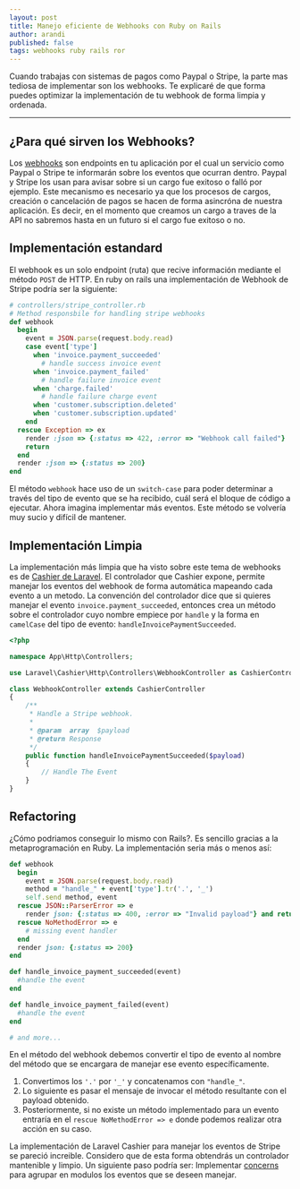 ```yaml
---
layout: post
title: Manejo eficiente de Webhooks con Ruby on Rails
author: arandi
published: false
tags: webhooks ruby rails ror
---
```


Cuando trabajas con sistemas de pagos como Paypal o Stripe, la parte mas tediosa de implementar son los webhooks. Te explicaré de que forma puedes optimizar la implementación de tu webhook de forma limpia y ordenada.

---

## ¿Para qué sirven los Webhooks?

Los [webhooks](https://en.wikipedia.org/wiki/Webhook) son endpoints en tu aplicación por el cual un servicio como Paypal o Stripe te informarán sobre los eventos que ocurran dentro. Paypal y Stripe los usan para avisar sobre si un cargo fue exitoso o falló por ejemplo. Este mecanismo es necesario ya que los procesos de cargos, creación o cancelación de pagos se hacen de forma asincróna de nuestra aplicación. Es decir, en el momento que creamos un cargo a traves de la API no sabremos hasta en un futuro si el cargo fue exitoso o no.

## Implementación estandard

El webhook es un solo endpoint (ruta) que recive información mediante el método `POST` de HTTP. En ruby on rails una implementación de Webhook de Stripe podría ser la siguiente:

``` ruby
# controllers/stripe_controller.rb
# Method responsbile for handling stripe webhooks
def webhook
  begin
    event = JSON.parse(request.body.read)
    case event['type']
      when 'invoice.payment_succeeded'
        # handle success invoice event
      when 'invoice.payment_failed'
        # handle failure invoice event
      when 'charge.failed'
        # handle failure charge event
      when 'customer.subscription.deleted'
      when 'customer.subscription.updated'
    end
  rescue Exception => ex
    render :json => {:status => 422, :error => "Webhook call failed"}
    return
  end
  render :json => {:status => 200}
end
```

El método `webhook` hace uso de un `switch-case` para poder determinar a través del tipo de evento que se ha recibido, cuál será el bloque de código a ejecutar. Ahora imagina implementar más eventos. Este método se volvería muy sucio y difícil de mantener.

## Implementación Limpia

La implementación más limpia que ha visto sobre este tema de webhooks es de [Cashier de Laravel](https://laravel.com/docs/5.6/billing#defining-webhook-event-handlers). El controlador que Cashier expone, permite manejar los eventos del webhook de forma automática mapeando cada evento a un metodo. La convención del controlador dice que si quieres manejar el evento `invoice.payment_succeeded`, entonces crea un método sobre el controlador cuyo nombre empiece por `handle` y la forma en `camelCase` del tipo de evento: `handleInvoicePaymentSucceeded`.

```php
<?php

namespace App\Http\Controllers;

use Laravel\Cashier\Http\Controllers\WebhookController as CashierController;

class WebhookController extends CashierController
{
    /**
     * Handle a Stripe webhook.
     *
     * @param  array  $payload
     * @return Response
     */
    public function handleInvoicePaymentSucceeded($payload)
    {
        // Handle The Event
    }
}
```

## Refactoring

¿Cómo podriamos conseguir lo mismo con Rails?. Es sencillo gracias a la metaprogramación en Ruby. La implementación seria más o menos así:

```ruby
def webhook
  begin
    event = JSON.parse(request.body.read)
    method = "handle_" + event['type'].tr('.', '_')
    self.send method, event
  rescue JSON::ParserError => e
    render json: {:status => 400, :error => "Invalid payload"} and return
  rescue NoMethodError => e
    # missing event handler
  end
  render json: {:status => 200}
end

def handle_invoice_payment_succeeded(event)
  #handle the event
end

def handle_invoice_payment_failed(event)
  #handle the event
end

# and more...
```

En el método del webhook debemos convertir el tipo de evento al nombre del método que se encargara de manejar ese evento específicamente.

1. Convertimos los `'.'` por `'_'` y concatenamos con `"handle_"`.
2. Lo siguiente es pasar el mensaje de invocar el método resultante con el payload obtenido.
3. Posteriormente, si no existe un método implementado para un evento entraría en el `rescue NoMethodError => e` donde podemos realizar otra acción en su caso.

La implementación de Laravel Cashier para manejar los eventos de Stripe se pareció increible. Considero que de esta forma obtendrás un controlador mantenible y limpio. Un siguiente paso podría ser: Implementar [concerns](http://api.rubyonrails.org/classes/ActiveSupport/Concern.html) para agrupar en modulos los eventos que se deseen manejar.
